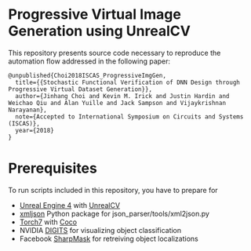 # Progressive Virtual Image Generation using UnrealCV

This repository presents source code necessary to reproduce the automation flow addressed in the following paper:
```
@unpublished{Choi2018ISCAS_ProgressiveImgGen,
  title={{Stochastic Functional Verification of DNN Design through Progressive Virtual Dataset Generation}},
  author={Jinhang Choi and Kevin M. Irick and Justin Hardin and Weichao Qiu and Alan Yuille and Jack Sampson and Vijaykrishnan Narayanan},
  note={Accepted to International Symposium on Circuits and Systems (ISCAS)},
  year={2018}
}
```

# Prerequisites
To run scripts included in this repository, you have to prepare for
- [Unreal Engine 4](https://github.com/EpicGames/UnrealEngine) with [UnrealCV](https://github.com/unrealcv/unrealcv)
- [xmljson](https://pypi.python.org/pypi/xmljson) Python package for json_parser/tools/xml2json.py
- [Torch7](http://torch.ch/) with [Coco](https://github.com/cocodataset/cocoapi)
- NVIDIA [DIGITS](https://github.com/NVIDIA/DIGITS) for visualizing object classification
- Facebook [SharpMask](https://github.com/facebookresearch/deepmask) for retreiving object localizations